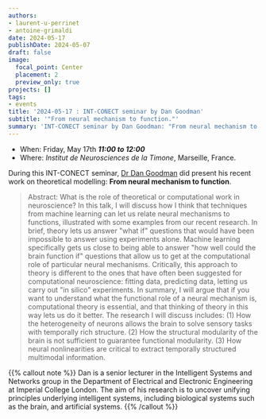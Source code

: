 ```yaml
---
authors:
- laurent-u-perrinet
- antoine-grimaldi
date: 2024-05-17
publishDate: 2024-05-07
draft: false
image:
  focal_point: Center
  placement: 2
  preview_only: true
projects: []
tags:
- events
title: '2024-05-17 : INT-CONECT seminar by Dan Goodman'
subtitle: '"From neural mechanism to function."'
summary: 'INT-CONECT seminar by Dan Goodman: "From neural mechanism to function".'
---
```



* When: Friday, May 17th ***11:00 to 12:00*** 
* Where: _Institut de Neurosciences de la Timone_, Marseille, France.

During this INT-CONECT seminar, [Dr Dan Goodman](http://neural-reckoning.org/dan_goodman.html) did present his recent work on theoretical modelling: **From neural mechanism to function**.

> Abstract: What is the role of theoretical or computational work in neuroscience? In this talk, I will discuss how I think that techniques from machine learning can let us relate neural mechanisms to functions, illustrated with some examples from our recent research. In brief, theory lets us answer "what if" questions that would have been impossible to answer using experiments alone. Machine learning specifically gets us close to being able to answer "how well could the brain function if" questions that allow us to get at the computational role of particular neural mechanisms. Critically, this approach to theory is different to the ones that have often been suggested for computational neuroscience: fitting data, predicting data, letting us carry out "in silico" experiments. In summary, I will argue that if you want to understand what the functional role of a neural mechanism is, computational theory is essential, and that thinking of theory in this way lets us do it better. The research I will discuss includes: (1) How the heterogeneity of neurons allows the brain to solve sensory tasks with temporally rich structure. (2) How the structural modularity of the brain is not sufficient to guarantee functional modularity. (3) How neural nonlinearities are critical to extract temporally structured multimodal information.

{{% callout note %}}
Dan is a senior lecturer in the Intelligent Systems and Networks group in the Department of Electrical and Electronic Engineering at Imperial College London. The aim of his research is to uncover unifying principles underlying intelligent systems, including biological systems such as the brain, and artificial systems. {{% /callout %}}
